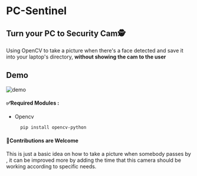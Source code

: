 # PC-Sentinel
## Turn your PC to Security Cam🕵
Using OpenCV to take a picture when there's a face detected and save it into your laptop's directory, **without showing the cam to the user**
## Demo
![demo](assets/page.png)
#### ✅Required Modules :
  - Opencv   
    ```bash
      pip install opencv-python
    ```
    
#### 🙌Contributions are Welcome
This is just a basic idea on how to take a picture when somebody passes by , it can be improved more by adding the time that this camera should be working according to specific needs.


 

